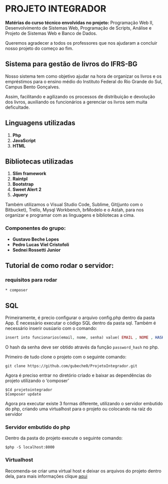 # PROJETO INTEGRADOR
__Matérias do curso técnico envolvidas no projeto:__ Programação Web II, Desenvolvimento de Sistemas Web, Programação de Scripts, Análise e Projeto de Sistemas Web e Banco de Dados.

Queremos agradecer a todos os professores que nos ajudaram a concluir nosso projeto do começo ao fim.

## Sistema para gestão de livros do IFRS-BG
Nosso sistema tem como objetivo ajudar na hora de organizar os livros e os empréstimos para o ensino médio do Instituto Federal do Rio Grande do Sul, Campus Bento Gonçalves.

Assim, facilitando e agilizando os processos de distribuição e devolução dos livros, auxiliando os funcionários a gerenciar os livros sem muita deficultade.

## Linguagens utilizadas
1. __Php__
2. __JavaScript__
3. __HTML__


## Bibliotecas utilizadas
1. __Slim framework__
2. __Raintpl__
3. __Bootstrap__
4. __Sweet Alert 2__
5. __Jquery__
 
Também utilizamos o Visual Studio Code, Sublime, Git(junto com o Bitbucket), Trello,
Mysql Workbench, brModelo e o Astah, para nos organizar e programar com as linguagens e bibliotecas a cima.

### Componentes do grupo:
* __Gustavo Beche Lopes__
* __Pedro Lucas Viel Cristofoli__
* __Sednei Rossetti Junior__

## Tutorial de como rodar o servidor:

### requisitos para rodar
    * composer      

## SQL

Primeiramente, é precio configurar o arquivo config.php dentro da pasta App.
É necessário executar o código SQL dentro da pasta sql.
Também é necessário inserir ousúario com o comando:

```php
insert into funcionarios(email, nome, senha) value( EMAIL , NOME , HASH DA SENHA );
```
O hash da senha deve ser obtido através da função `password_hash` no php.


Primeiro de tudo clone o projeto com o seguinte comando:
```git
git clone https://github.com/gubeche0/ProjetoIntegrador.git
```
Agora é preciso entrar no diretório criado e  baixar as dependências do projeto utilizando o ‘composer’
```shell
$Cd projetointegrador
$Composer update 
```
Agora pra executar existe 3 formas diferente, utilizando o servidor embutido do php, criando uma virtualhost para o projeto ou colocando na raiz do servidor

### Servidor embutido do php
Dentro da pasta do projeto execute o seguinte comando:
```
$php -S localhost:8000
```
### Virtualhost 
Recomenda-se criar uma virtual host e deixar os arquivos do projeto dentro dela, para mais informações clique [aqui](https://blog.mxcursos.com/virtual-host/)



